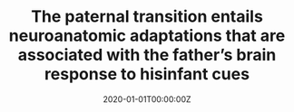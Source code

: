 ---
title: "The paternal transition entails neuroanatomic adaptations that are associated with the father’s brain response to hisinfant cues"
authors:
- María Paternina-Die
- Magdalena Martínez-García
- Clara Pretus
- Elseline Hoekzema
- Erika Barba-Müller
- Daniel Martín de Blas
- Cristina Pozzobon
- Agustín Ballesteros
- Óscar Vilarroya
- Manuel Desco
- Susana Carmona
date: "2020-01-01T00:00:00Z"
doi: ""
publishDate: "2020-01-01T00:00:00Z"
publication_types: ["2"]
publication: "In *Cerebral Cortex Communications*"
tags:
- Maternidad
featured: false
links:
- name: Link
  url: https://academic.oup.com/cercorcomms/article/1/1/tgaa082/5955504
---